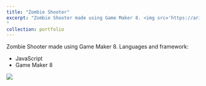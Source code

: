 ```yaml
---
title: "Zombie Shooter"
excerpt: "Zombie Shooter made using Game Maker 8. <img src='https://arijeetbaruah.github.io/images/zombie1.png'/>
"
collection: portfolio
---
```


Zombie Shooter made using Game Maker 8.
Languages and framework: 

<ul>
<li>JavaScript</li>
<li>Game Maker 8</li>
</ul>

<img src='https://arijeetbaruah.github.io/images/zombie1.png'/>
